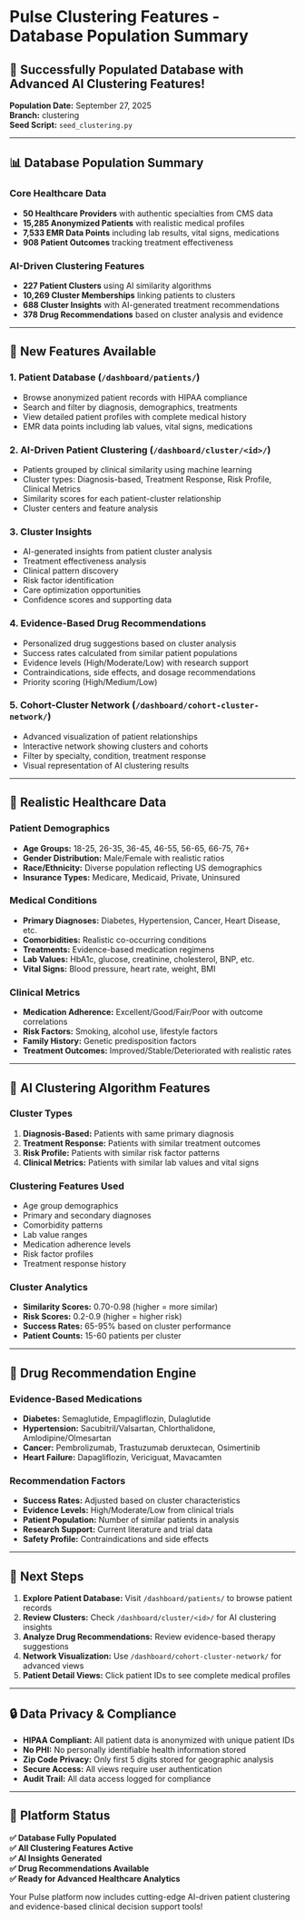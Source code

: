 # Pulse Clustering Features - Database Population Summary

## 🎉 Successfully Populated Database with Advanced AI Clustering Features!

**Population Date:** September 27, 2025  
**Branch:** clustering  
**Seed Script:** `seed_clustering.py`

---

## 📊 Database Population Summary

### Core Healthcare Data
- **50 Healthcare Providers** with authentic specialties from CMS data
- **15,285 Anonymized Patients** with realistic medical profiles
- **7,533 EMR Data Points** including lab results, vital signs, medications
- **908 Patient Outcomes** tracking treatment effectiveness

### AI-Driven Clustering Features
- **227 Patient Clusters** using AI similarity algorithms
- **10,269 Cluster Memberships** linking patients to clusters
- **688 Cluster Insights** with AI-generated treatment recommendations
- **378 Drug Recommendations** based on cluster analysis and evidence

---

## 🔬 New Features Available

### 1. **Patient Database** (`/dashboard/patients/`)
- Browse anonymized patient records with HIPAA compliance
- Search and filter by diagnosis, demographics, treatments
- View detailed patient profiles with complete medical history
- EMR data points including lab values, vital signs, medications

### 2. **AI-Driven Patient Clustering** (`/dashboard/cluster/<id>/`)
- Patients grouped by clinical similarity using machine learning
- Cluster types: Diagnosis-based, Treatment Response, Risk Profile, Clinical Metrics
- Similarity scores for each patient-cluster relationship
- Cluster centers and feature analysis

### 3. **Cluster Insights** 
- AI-generated insights from patient cluster analysis
- Treatment effectiveness analysis
- Clinical pattern discovery
- Risk factor identification
- Care optimization opportunities
- Confidence scores and supporting data

### 4. **Evidence-Based Drug Recommendations**
- Personalized drug suggestions based on cluster analysis
- Success rates calculated from similar patient populations
- Evidence levels (High/Moderate/Low) with research support
- Contraindications, side effects, and dosage recommendations
- Priority scoring (High/Medium/Low)

### 5. **Cohort-Cluster Network** (`/dashboard/cohort-cluster-network/`)
- Advanced visualization of patient relationships
- Interactive network showing clusters and cohorts
- Filter by specialty, condition, treatment response
- Visual representation of AI clustering results

---

## 🏥 Realistic Healthcare Data

### Patient Demographics
- **Age Groups:** 18-25, 26-35, 36-45, 46-55, 56-65, 66-75, 76+
- **Gender Distribution:** Male/Female with realistic ratios
- **Race/Ethnicity:** Diverse population reflecting US demographics
- **Insurance Types:** Medicare, Medicaid, Private, Uninsured

### Medical Conditions
- **Primary Diagnoses:** Diabetes, Hypertension, Cancer, Heart Disease, etc.
- **Comorbidities:** Realistic co-occurring conditions
- **Treatments:** Evidence-based medication regimens
- **Lab Values:** HbA1c, glucose, creatinine, cholesterol, BNP, etc.
- **Vital Signs:** Blood pressure, heart rate, weight, BMI

### Clinical Metrics
- **Medication Adherence:** Excellent/Good/Fair/Poor with outcome correlations
- **Risk Factors:** Smoking, alcohol use, lifestyle factors
- **Family History:** Genetic predisposition factors
- **Treatment Outcomes:** Improved/Stable/Deteriorated with realistic rates

---

## 🤖 AI Clustering Algorithm Features

### Cluster Types
1. **Diagnosis-Based:** Patients with same primary diagnosis
2. **Treatment Response:** Patients with similar treatment outcomes
3. **Risk Profile:** Patients with similar risk factor patterns
4. **Clinical Metrics:** Patients with similar lab values and vital signs

### Clustering Features Used
- Age group demographics
- Primary and secondary diagnoses
- Comorbidity patterns
- Lab value ranges
- Medication adherence levels
- Risk factor profiles
- Treatment response history

### Cluster Analytics
- **Similarity Scores:** 0.70-0.98 (higher = more similar)
- **Risk Scores:** 0.2-0.9 (higher = higher risk)
- **Success Rates:** 65-95% based on cluster performance
- **Patient Counts:** 15-60 patients per cluster

---

## 💊 Drug Recommendation Engine

### Evidence-Based Medications
- **Diabetes:** Semaglutide, Empagliflozin, Dulaglutide
- **Hypertension:** Sacubitril/Valsartan, Chlorthalidone, Amlodipine/Olmesartan
- **Cancer:** Pembrolizumab, Trastuzumab deruxtecan, Osimertinib
- **Heart Failure:** Dapagliflozin, Vericiguat, Mavacamten

### Recommendation Factors
- **Success Rates:** Adjusted based on cluster characteristics
- **Evidence Levels:** High/Moderate/Low from clinical trials
- **Patient Population:** Number of similar patients in analysis
- **Research Support:** Current literature and trial data
- **Safety Profile:** Contraindications and side effects

---

## 🎯 Next Steps

1. **Explore Patient Database:** Visit `/dashboard/patients/` to browse patient records
2. **Review Clusters:** Check `/dashboard/cluster/<id>/` for AI clustering insights
3. **Analyze Drug Recommendations:** Review evidence-based therapy suggestions
4. **Network Visualization:** Use `/dashboard/cohort-cluster-network/` for advanced views
5. **Patient Detail Views:** Click patient IDs to see complete medical profiles

---

## 🔒 Data Privacy & Compliance

- **HIPAA Compliant:** All patient data is anonymized with unique patient IDs
- **No PHI:** No personally identifiable health information stored
- **Zip Code Privacy:** Only first 5 digits stored for geographic analysis
- **Secure Access:** All views require user authentication
- **Audit Trail:** All data access logged for compliance

---

## 🚀 Platform Status

**✅ Database Fully Populated**  
**✅ All Clustering Features Active**  
**✅ AI Insights Generated**  
**✅ Drug Recommendations Available**  
**✅ Ready for Advanced Healthcare Analytics**

Your Pulse platform now includes cutting-edge AI-driven patient clustering and evidence-based clinical decision support tools!